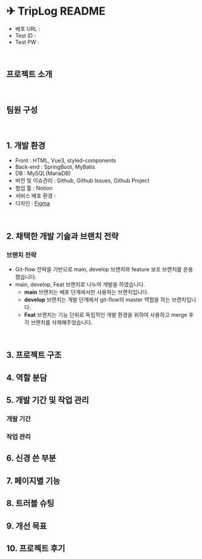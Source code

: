# ✈ TripLog README



- 배포 URL : 
- Test ID : 
- Test PW : 

<br>

## 프로젝트 소개

<br>

## 팀원 구성

<br>

## 1. 개발 환경

- Front : HTML, Vue3, styled-components
- Back-end : SpringBoot, MyBatis
- DB : MySQL(MariaDB)
- 버전 및 이슈관리 : Github, Github Issues, Github Project
- 협업 툴 : Notion
- 서비스 배포 환경 : 
- 디자인 : [Figma](https://www.figma.com/file/fAisC2pEKzxTOzet9CfqML/README(oh-my-code)?node-id=39%3A1814)
<br>

## 2. 채택한 개발 기술과 브랜치 전략

### 브랜치 전략

- Git-flow 전략을 기반으로 main, develop 브랜치와 feature 보조 브랜치를 운용했습니다.
- main, develop, Feat 브랜치로 나누어 개발을 하였습니다.
    - **main** 브랜치는 배포 단계에서만 사용하는 브랜치입니다.
    - **develop** 브랜치는 개발 단계에서 git-flow의 master 역할을 하는 브랜치입니다.
    - **Feat** 브랜치는 기능 단위로 독립적인 개발 환경을 위하여 사용하고 merge 후 각 브랜치를 삭제해주었습니다.

<br>

## 3. 프로젝트 구조


## 4. 역할 분담


## 5. 개발 기간 및 작업 관리

### 개발 기간


### 작업 관리



## 6. 신경 쓴 부분



## 7. 페이지별 기능



## 8. 트러블 슈팅



## 9. 개선 목표



## 10. 프로젝트 후기


